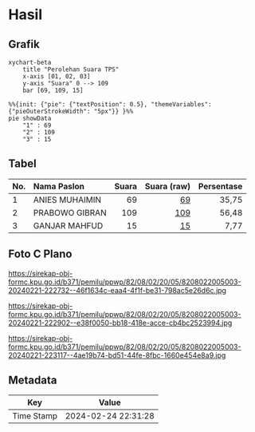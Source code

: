 # Hasil

## Grafik

```mermaid
xychart-beta
    title "Perolehan Suara TPS"
    x-axis [01, 02, 03]
    y-axis "Suara" 0 --> 109
    bar [69, 109, 15]
```

```mermaid
%%{init: {"pie": {"textPosition": 0.5}, "themeVariables": {"pieOuterStrokeWidth": "5px"}} }%%
pie showData
    "1" : 69
    "2" : 109
    "3" : 15
```

## Tabel

| No. | Nama Paslon    | Suara | Suara (raw) | Persentase |
|:--- |:-------------- | -----:| -----------:| ----------:|
| 1   | ANIES MUHAIMIN | 69    | [69][p-1]   | 35,75      |
| 2   | PRABOWO GIBRAN | 109   | [109][p-2]  | 56,48      |
| 3   | GANJAR MAHFUD  | 15    | [15][p-3]   | 7,77       |


[p-1]: https://github.com/gigit-pemilu/pemilu-2024-82-maluku-utara/blob/main/pilpres/hitung-suara/sub/82-maluku-utara/sub/08-pulau-taliabu/sub/02-taliabu-barat-laut/sub/2005-onemay/sub/003-tps/sub/paslon-1.txt
[p-2]: https://github.com/gigit-pemilu/pemilu-2024-82-maluku-utara/blob/main/pilpres/hitung-suara/sub/82-maluku-utara/sub/08-pulau-taliabu/sub/02-taliabu-barat-laut/sub/2005-onemay/sub/003-tps/sub/paslon-2.txt
[p-3]: https://github.com/gigit-pemilu/pemilu-2024-82-maluku-utara/blob/main/pilpres/hitung-suara/sub/82-maluku-utara/sub/08-pulau-taliabu/sub/02-taliabu-barat-laut/sub/2005-onemay/sub/003-tps/sub/paslon-3.txt

## Foto C Plano

https://sirekap-obj-formc.kpu.go.id/b371/pemilu/ppwp/82/08/02/20/05/8208022005003-20240221-222732--46f1634c-eaa4-4f1f-be31-798ac5e26d6c.jpg

https://sirekap-obj-formc.kpu.go.id/b371/pemilu/ppwp/82/08/02/20/05/8208022005003-20240221-222902--e38f0050-bb18-418e-acce-cb4bc2523994.jpg

https://sirekap-obj-formc.kpu.go.id/b371/pemilu/ppwp/82/08/02/20/05/8208022005003-20240221-223117--4ae19b74-bd51-44fe-8fbc-1660e454e8a9.jpg


## Metadata

| Key        | Value               |
| ---------- | ------------------- |
| Time Stamp | 2024-02-24 22:31:28 |



